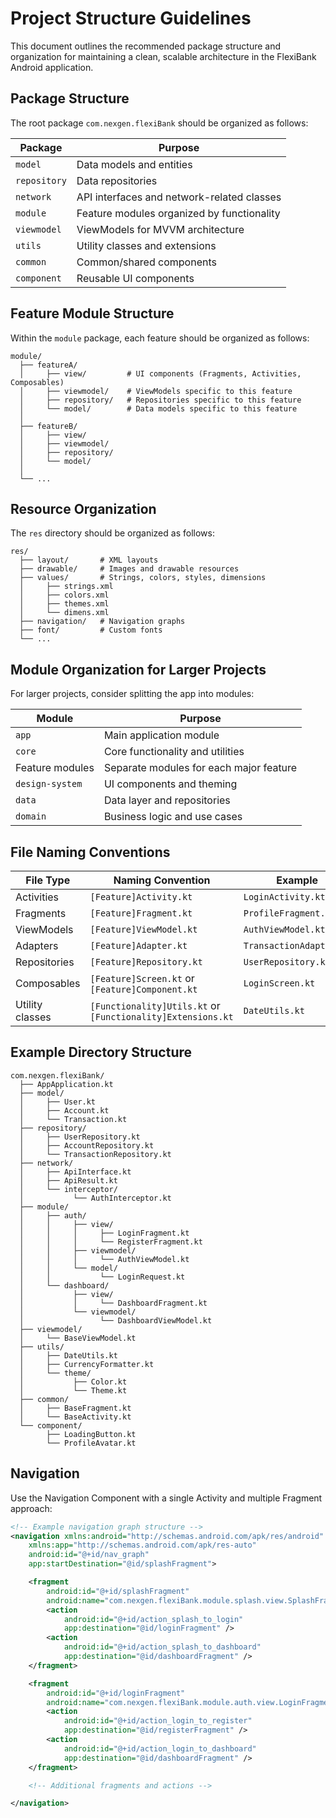 # Project Structure Guidelines

This document outlines the recommended package structure and organization for maintaining a clean, scalable architecture in the FlexiBank Android application.

## Package Structure

The root package `com.nexgen.flexiBank` should be organized as follows:

| Package | Purpose |
|---------|--------|
| `model` | Data models and entities |
| `repository` | Data repositories |
| `network` | API interfaces and network-related classes |
| `module` | Feature modules organized by functionality |
| `viewmodel` | ViewModels for MVVM architecture |
| `utils` | Utility classes and extensions |
| `common` | Common/shared components |
| `component` | Reusable UI components |

## Feature Module Structure

Within the `module` package, each feature should be organized as follows:

```
module/
  ├── featureA/
  │     ├── view/         # UI components (Fragments, Activities, Composables)
  │     ├── viewmodel/    # ViewModels specific to this feature
  │     ├── repository/   # Repositories specific to this feature
  │     └── model/        # Data models specific to this feature
  │
  ├── featureB/
  │     ├── view/
  │     ├── viewmodel/
  │     ├── repository/
  │     └── model/
  │
  └── ...
```

## Resource Organization

The `res` directory should be organized as follows:

```
res/
  ├── layout/       # XML layouts
  ├── drawable/     # Images and drawable resources
  ├── values/       # Strings, colors, styles, dimensions
  │     ├── strings.xml
  │     ├── colors.xml
  │     ├── themes.xml
  │     └── dimens.xml
  ├── navigation/   # Navigation graphs
  ├── font/         # Custom fonts
  └── ...
```

## Module Organization for Larger Projects

For larger projects, consider splitting the app into modules:

| Module | Purpose |
|--------|--------|
| `app` | Main application module |
| `core` | Core functionality and utilities |
| Feature modules | Separate modules for each major feature |
| `design-system` | UI components and theming |
| `data` | Data layer and repositories |
| `domain` | Business logic and use cases |

## File Naming Conventions

| File Type | Naming Convention | Example |
|-----------|-------------------|--------|
| Activities | `[Feature]Activity.kt` | `LoginActivity.kt` |
| Fragments | `[Feature]Fragment.kt` | `ProfileFragment.kt` |
| ViewModels | `[Feature]ViewModel.kt` | `AuthViewModel.kt` |
| Adapters | `[Feature]Adapter.kt` | `TransactionAdapter.kt` |
| Repositories | `[Feature]Repository.kt` | `UserRepository.kt` |
| Composables | `[Feature]Screen.kt` or `[Feature]Component.kt` | `LoginScreen.kt` |
| Utility classes | `[Functionality]Utils.kt` or `[Functionality]Extensions.kt` | `DateUtils.kt` |

## Example Directory Structure

```
com.nexgen.flexiBank/
  ├── AppApplication.kt
  ├── model/
  │     ├── User.kt
  │     ├── Account.kt
  │     └── Transaction.kt
  ├── repository/
  │     ├── UserRepository.kt
  │     ├── AccountRepository.kt
  │     └── TransactionRepository.kt
  ├── network/
  │     ├── ApiInterface.kt
  │     ├── ApiResult.kt
  │     └── interceptor/
  │           └── AuthInterceptor.kt
  ├── module/
  │     ├── auth/
  │     │     ├── view/
  │     │     │     ├── LoginFragment.kt
  │     │     │     └── RegisterFragment.kt
  │     │     ├── viewmodel/
  │     │     │     └── AuthViewModel.kt
  │     │     └── model/
  │     │           └── LoginRequest.kt
  │     └── dashboard/
  │           ├── view/
  │           │     └── DashboardFragment.kt
  │           └── viewmodel/
  │                 └── DashboardViewModel.kt
  ├── viewmodel/
  │     └── BaseViewModel.kt
  ├── utils/
  │     ├── DateUtils.kt
  │     ├── CurrencyFormatter.kt
  │     └── theme/
  │           ├── Color.kt
  │           └── Theme.kt
  ├── common/
  │     ├── BaseFragment.kt
  │     └── BaseActivity.kt
  └── component/
        ├── LoadingButton.kt
        └── ProfileAvatar.kt
```

## Navigation

Use the Navigation Component with a single Activity and multiple Fragment approach:

```xml
<!-- Example navigation graph structure -->
<navigation xmlns:android="http://schemas.android.com/apk/res/android"
    xmlns:app="http://schemas.android.com/apk/res-auto"
    android:id="@+id/nav_graph"
    app:startDestination="@id/splashFragment">

    <fragment
        android:id="@+id/splashFragment"
        android:name="com.nexgen.flexiBank.module.splash.view.SplashFragment">
        <action
            android:id="@+id/action_splash_to_login"
            app:destination="@id/loginFragment" />
        <action
            android:id="@+id/action_splash_to_dashboard"
            app:destination="@id/dashboardFragment" />
    </fragment>

    <fragment
        android:id="@+id/loginFragment"
        android:name="com.nexgen.flexiBank.module.auth.view.LoginFragment">
        <action
            android:id="@+id/action_login_to_register"
            app:destination="@id/registerFragment" />
        <action
            android:id="@+id/action_login_to_dashboard"
            app:destination="@id/dashboardFragment" />
    </fragment>

    <!-- Additional fragments and actions -->

</navigation>
```
